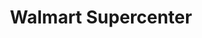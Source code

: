 ---
title: "Walmart Supercenter"
url: /indianapolis/walmart-supercenter-north-keystone-avenue/
shop: supermarket
---